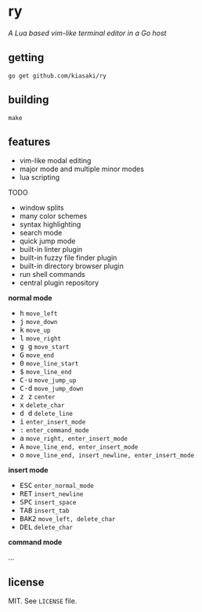 # ry

_A Lua based vim-like terminal editor in a Go host_

## getting

```
go get github.com/kiasaki/ry
```

## building

```
make
```

## features

- vim-like modal editing
- major mode and multiple minor modes
- lua scripting

TODO

- window splits
- many color schemes
- syntax highlighting
- search mode
- quick jump mode
- built-in linter plugin
- built-in fuzzy file finder plugin
- built-in directory browser plugin
- run shell commands
- central plugin repository

**normal mode**

- <kbd>h</kbd> `move_left`
- <kbd>j</kbd> `move_down`
- <kbd>k</kbd> `move_up`
- <kbd>l</kbd> `move_right`
- <kbd>g g</kbd> `move_start`
- <kbd>G</kbd> `move_end`
- <kbd>0</kbd> `move_line_start`
- <kbd>$</kbd> `move_line_end`
- <kbd>C-u</kbd> `move_jump_up`
- <kbd>C-d</kbd> `move_jump_down`
- <kbd>z z</kbd> `center`
- <kbd>x</kbd> `delete_char`
- <kbd>d d</kbd> `delete_line`
- <kbd>i</kbd> `enter_insert_mode`
- <kbd>:</kbd> `enter_command_mode`
- <kbd>a</kbd> `move_right, enter_insert_mode`
- <kbd>A</kbd> `move_line_end, enter_insert_mode`
- <kbd>o</kbd> `move_line_end, insert_newline, enter_insert_mode`

**insert mode**

- <kbd>ESC</kbd> `enter_normal_mode`
- <kbd>RET</kbd> `insert_newline`
- <kbd>SPC</kbd> `insert_space`
- <kbd>TAB</kbd> `insert_tab`
- <kbd>BAK2</kbd> `move_left, delete_char`
- <kbd>DEL</kbd> `delete_char`

**command mode**

...

## license

MIT. See `LICENSE` file.

